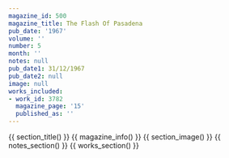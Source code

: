 ```yaml
---
magazine_id: 500
magazine_title: The Flash Of Pasadena
pub_date: '1967'
volume: ''
number: 5
month: ''
notes: null
pub_date1: 31/12/1967
pub_date2: null
image: null
works_included:
- work_id: 3782
  magazine_page: '15'
  published_as: ''
---
```


{{ section_title() }}
{{ magazine_info() }}
{{ section_image() }}
{{ notes_section() }}
{{ works_section() }}
